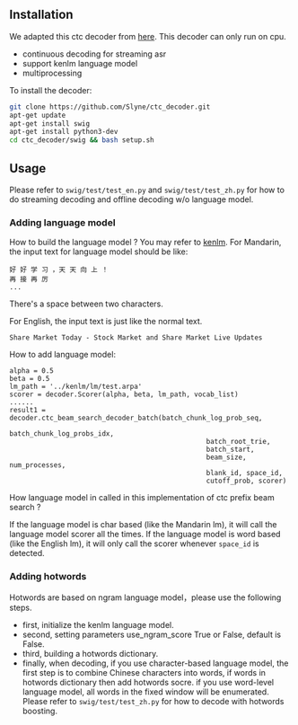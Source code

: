 ## Installation

We adapted this ctc decoder from [here](https://github.com/PaddlePaddle/DeepSpeech/tree/develop/deepspeech/decoders/swig).
This decoder can only run on cpu.

* continuous decoding for streaming asr
* support kenlm language model
* multiprocessing

To install the decoder:
```bash
git clone https://github.com/Slyne/ctc_decoder.git
apt-get update
apt-get install swig
apt-get install python3-dev 
cd ctc_decoder/swig && bash setup.sh
```

## Usage

Please refer to ```swig/test/test_en.py``` and ```swig/test/test_zh.py``` for how to do streaming decoding and offline decoding w/o language model.

### Adding language model
How to build the language model ?
You may refer to [kenlm](https://github.com/kpu/kenlm).
For Mandarin, the input text for language model should be like:
```
好 好 学 习 ，天 天 向 上 ！
再 接 再 厉
...
```
There's a space between two characters.

For English, the input text is just like the normal text.
```
Share Market Today - Stock Market and Share Market Live Updates
```

How to add language model:
```
alpha = 0.5
beta = 0.5
lm_path = '../kenlm/lm/test.arpa'
scorer = decoder.Scorer(alpha, beta, lm_path, vocab_list)
......
result1 =  decoder.ctc_beam_search_decoder_batch(batch_chunk_log_prob_seq, 
                                                 batch_chunk_log_probs_idx,
                                                 batch_root_trie,
                                                 batch_start,
                                                 beam_size, num_processes,
                                                 blank_id, space_id,
                                                 cutoff_prob, scorer)
```
How language model in called in this implementation of ctc prefix beam search ?

If the language model is char based (like the Mandarin lm), it will call the language model scorer all the times.
If the language model is word based (like the English lm), it will only call the scorer whenever `space_id` is detected.

### Adding hotwords
Hotwords are based on ngram language model，please use the following steps.
* first, initialize the kenlm language model.
* second, setting parameters use_ngram_score True or False, default is False.
* third, building a hotwords dictionary.
* finally, when decoding, if you use character-based language model, the first step is to combine Chinese characters into words, if words in hotwords dictionary then add hotwords socre.
if you use word-level language model, all words in the fixed window will be enumerated. Please refer to ```swig/test/test_zh.py``` for how to decode with hotwords boosting.
